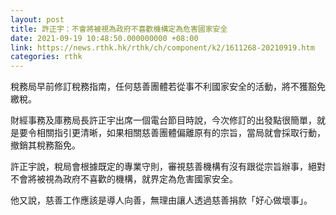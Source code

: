 ```yaml
---
layout: post
title: 許正宇：不會將被視為政府不喜歡機構定為危害國家安全
date: 2021-09-19 10:48:50.000000000 +08:00
link: https://news.rthk.hk/rthk/ch/component/k2/1611268-20210919.htm
categories: rthk
---
```


稅務局早前修訂稅務指南，任何慈善團體若從事不利國家安全的活動，將不獲豁免繳稅。

財經事務及庫務局長許正宇出席一個電台節目時說，今次修訂的出發點很簡單，就是要令相關指引更清晰，如果相關慈善團體偏離原有的宗旨，當局就會採取行動，撤銷其稅務豁免。

許正宇說，稅局會根據既定的專業守則，審視慈善機構有沒有跟從宗旨辦事，絕對不會將被視為政府不喜歡的機構，就界定為危害國家安全。

他又說，慈善工作應該是導人向善，無理由讓人透過慈善捐款「好心做壞事」。
